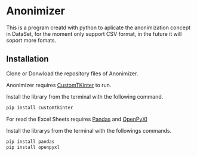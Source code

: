 # Anonimizer
This is a program creatd with python to aplicate the anonimization concept in DataSet, for the moment only support CSV format, in the future it will soport more fomats.

## Installation
Clone or Donwload the repository files of Anonimizer.

Anonimizer requires [CustomTKinter](https://customtkinter.tomschimansky.com/) to run.

Install the library from the terminal with the following command.

```sh
pip install customtkinter
```

For read the Excel Sheets requires [Pandas](https://pandas.pydata.org/) and [OpenPyXl](https://openpyxl.readthedocs.io/en/stable/#)

Install the librarys from the terminal with the followings commands.

```sh
pip install pandas
pip install openpyxl
```